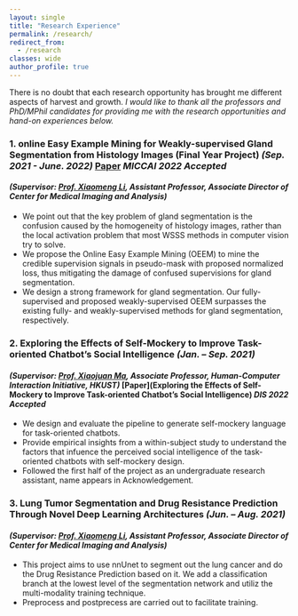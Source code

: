 ```yaml
---
layout: single
title: "Research Experience"
permalink: /research/
redirect_from:
  - /research
classes: wide
author_profile: true 
---
```


There is no doubt that each research opportunity has brought me different aspects of harvest and growth.
*I would like to thank all the professors and PhD/MPhil candidates for providing me with the research opportunities and hand-on experiences below.*

### 1. **online Easy Example Mining for Weakly-supervised Gland Segmentation from Histology Images (Final Year Project)** *(Sep. 2021 - June. 2022)* [Paper](https://arxiv.org/pdf/2206.06665.pdf) *MICCAI 2022 Accepted*

#### *(Supervisor: [Prof. Xiaomeng Li](https://xmengli.github.io/), Assistant Professor, Associate Director of Center for Medical Imaging and Analysis)*

* We point out that the key problem of gland segmentation is the confusion caused by the homogeneity of histology images, rather than the local activation problem that most WSSS methods in computer vision try to solve.
* We propose the Online Easy Example Mining (OEEM) to mine the credible supervision signals in pseudo-mask with proposed normalized loss, thus mitigating the damage of confused supervisions for gland segmentation.
* We design a strong framework for gland segmentation. Our fully-supervised and proposed weakly-supervised OEEM surpasses the existing fully- and weakly-supervised methods for gland segmentation, respectively.

### 2. **Exploring the Effects of Self-Mockery to Improve Task-oriented Chatbot’s Social Intelligence** *(Jan. – Sep. 2021)*

#### *(Supervisor: [Prof. Xiaojuan Ma](https://www.cse.ust.hk/~mxj/), Associate Professor, Human-Computer Interaction Initiative, HKUST)* [Paper](Exploring the Effects of Self-Mockery to Improve Task-oriented Chatbot’s Social Intelligence) *DIS 2022 Accepted*

* We design and evaluate the pipeline to generate self-mockery language for task-oriented chatbots.
* Provide empirical insights from a within-subject study to understand the factors that infuence the perceived social intelligence of the task-oriented chatbots with self-mockery design.
* Followed the first half of the project as an undergraduate research assistant, name appears in Acknowledgement.

### 3. **Lung Tumor Segmentation and Drug Resistance Prediction Through Novel Deep Learning Architectures** *(Jun. – Aug. 2021)*

#### *(Supervisor: [Prof. Xiaomeng Li](https://xmengli.github.io/), Assistant Professor, Associate Director of Center for Medical Imaging and Analysis)*

* This project aims to use nnUnet to segment out the lung cancer and do the Drug Resistance Prediction based on it. We add a classification branch at the lowest level of the segmentation network and utiliz the multi-modality training technique. 
* Preprocess and postprecess are carried out to facilitate training.